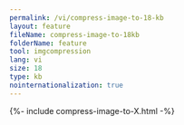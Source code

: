 ```yaml
---
permalink: /vi/compress-image-to-18-kb
layout: feature
fileName: compress-image-to-18kb
folderName: feature
tool: imgcompression
lang: vi
size: 18
type: kb
nointernationalization: true
---
```

{%- include compress-image-to-X.html -%}       
